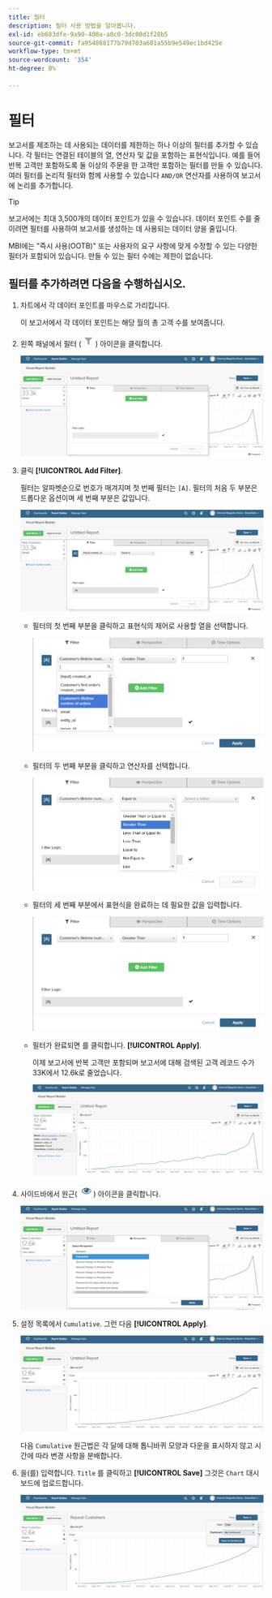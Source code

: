 ```yaml
---
title: 필터
description: 필터 사용 방법을 알아봅니다.
exl-id: eb683dfe-9a90-400a-a0c0-3dc00d1f28b5
source-git-commit: fa954868177b79d703a601a55b9e549ec1bd425e
workflow-type: tm+mt
source-wordcount: '354'
ht-degree: 0%

---
```


# 필터

보고서를 제조하는 데 사용되는 데이터를 제한하는 하나 이상의 필터를 추가할 수 있습니다. 각 필터는 연결된 테이블의 열, 연산자 및 값을 포함하는 표현식입니다. 예를 들어 반복 고객만 포함하도록 둘 이상의 주문을 한 고객만 포함하는 필터를 만들 수 있습니다. 여러 필터를 논리적 필터와 함께 사용할 수 있습니다 `AND/OR` 연산자를 사용하여 보고서에 논리를 추가합니다.

>[!TIP]
>
>보고서에는 최대 3,500개의 데이터 포인트가 있을 수 있습니다. 데이터 포인트 수를 줄이려면 필터를 사용하여 보고서를 생성하는 데 사용되는 데이터 양을 줄입니다.

MBI에는 &quot;즉시 사용(OOTB)&quot; 또는 사용자의 요구 사항에 맞게 수정할 수 있는 다양한 필터가 포함되어 있습니다. 만들 수 있는 필터 수에는 제한이 없습니다.

## 필터를 추가하려면 다음을 수행하십시오.

1. 차트에서 각 데이터 포인트를 마우스로 가리킵니다.

   이 보고서에서 각 데이터 포인트는 해당 월의 총 고객 수를 보여줍니다.

1. 왼쪽 패널에서 필터 (![](../../assets/magento-bi-btn-filter.png)) 아이콘을 클릭합니다.

   ![필터 추가](../../assets/magento-bi-report-builder-filter-add.png)

1. 클릭 **[!UICONTROL Add Filter]**.

   필터는 알파벳순으로 번호가 매겨지며 첫 번째 필터는 `[A]`. 필터의 처음 두 부분은 드롭다운 옵션이며 세 번째 부분은 값입니다.

   ![](../../assets/magento-bi-report-builder-filter-add-a.png)

   * 필터의 첫 번째 부분을 클릭하고 표현식의 제어로 사용할 열을 선택합니다.

      ![필터의 첫 번째 부분 선택](../../assets/magento-bi-report-builder-filter-part1.png)

   * 필터의 두 번째 부분을 클릭하고 연산자를 선택합니다.

      ![연산자 선택](../../assets/magento-bi-report-builder-filter-part2.png)

   * 필터의 세 번째 부분에서 표현식을 완료하는 데 필요한 값을 입력합니다.

      ![값 입력](../../assets/magento-bi-report-builder-filter-part3.png)

   * 필터가 완료되면 를 클릭합니다. **[!UICONTROL Apply]**.

      이제 보고서에 반복 고객만 포함되며 보고서에 대해 검색된 고객 레코드 수가 33K에서 12.6k로 줄었습니다.

      ![필터링된 보고서](../../assets/magento-bi-report-builder-filter-report.png)<!--{: .zoom}-->

1. 사이드바에서 원근( ![](../../assets/magento-bi-btn-perspective.png)) 아이콘을 클릭합니다.

   ![원근](../../assets/magento-bi-report-builder-filter-perspective.png)<!--{: .zoom}-->

1. 설정 목록에서 `Cumulative`. 그런 다음 **[!UICONTROL Apply]**.

   ![누적 원근](../../assets/magento-bi-report-builder-filter-perspective-cumulative.png)

   다음 `Cumulative` 원근법은 각 달에 대해 톱니바퀴 모양과 다운을 표시하지 않고 시간에 따라 변경 사항을 분배합니다.

1. 을(를) 입력합니다. `Title` 를 클릭하고 **[!UICONTROL Save]** 그것은 `Chart` 대시보드에 업로드합니다.

   ![대시보드에 저장](../../assets/magento-bi-report-builder-filter-perspective-cumulative-save.png)

